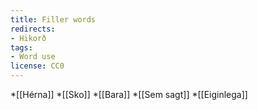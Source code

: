 ```yaml
---
title: Filler words
redirects:
- Hikorð
tags:
- Word use
license: CC0
---
```


*[[Hérna]]
*[[Sko]]
*[[Bara]]
*[[Sem sagt]]
*[[Eiginlega]]


